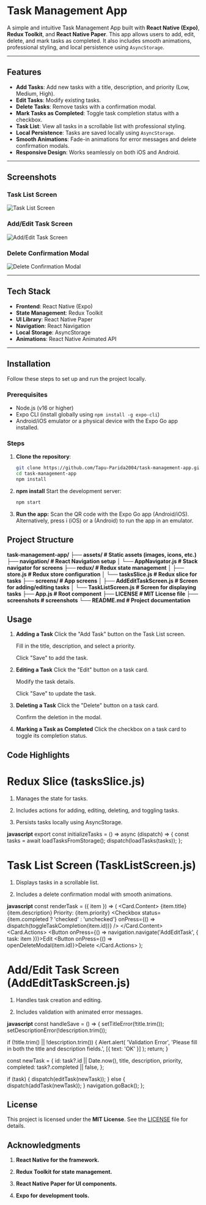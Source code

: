 # Task Management App

A simple and intuitive Task Management App built with **React Native (Expo)**, **Redux Toolkit**, and **React Native Paper**. This app allows users to add, edit, delete, and mark tasks as completed. It also includes smooth animations, professional styling, and local persistence using `AsyncStorage`.

---

## Features

- **Add Tasks**: Add new tasks with a title, description, and priority (Low, Medium, High).
- **Edit Tasks**: Modify existing tasks.
- **Delete Tasks**: Remove tasks with a confirmation modal.
- **Mark Tasks as Completed**: Toggle task completion status with a checkbox.
- **Task List**: View all tasks in a scrollable list with professional styling.
- **Local Persistence**: Tasks are saved locally using `AsyncStorage`.
- **Smooth Animations**: Fade-in animations for error messages and delete confirmation modals.
- **Responsive Design**: Works seamlessly on both iOS and Android.

---

## Screenshots

### Task List Screen
![Task List Screen](screenshots/task-list-screen.jpg)

### Add/Edit Task Screen
![Add/Edit Task Screen](screenshots/add&edit-task-screen.jpg)

### Delete Confirmation Modal
![Delete Confirmation Modal](screenshots/delete-confirmation-modal.jpg)


---

## Tech Stack

- **Frontend**: React Native (Expo)
- **State Management**: Redux Toolkit
- **UI Library**: React Native Paper
- **Navigation**: React Navigation
- **Local Storage**: AsyncStorage
- **Animations**: React Native Animated API

---

## Installation

Follow these steps to set up and run the project locally.

### Prerequisites

- Node.js (v16 or higher)
- Expo CLI (install globally using `npm install -g expo-cli`)
- Android/iOS emulator or a physical device with the Expo Go app installed.

### Steps

1. **Clone the repository**:
   ```bash
   git clone https://github.com/Tapu-Parida2004/task-management-app.git
   cd task-management-app
   npm install
   ```
2. **npm install**
   Start the development server:
   ```bash
   npm start
   ```
3. **Run the app:**
   Scan the QR code with the Expo Go app (Android/iOS).
   Alternatively, press i (iOS) or a (Android) to run the app in an emulator.

## Project Structure

**task-management-app/**
**├── assets/             # Static assets (images, icons, etc.)**
**├── navigation/         # React Navigation setup**
**│ └── AppNavigator.js   # Stack navigator for screens**
**├── redux/              # Redux state management**
**│ ├── store.js          # Redux store configuration**
**│ └── tasksSlice.js     # Redux slice for tasks**
**├── screens/            # App screens**
**│ ├── AddEditTaskScreen.js # Screen for adding/editing tasks**
**│ └── TaskListScreen.js # Screen for displaying tasks**
**├── App.js              # Root component**
**├── LICENSE             # MIT License file**
**├── screenshots         # screenshots**
**└── README.md           # Project documentation**

## Usage

1. **Adding a Task**
   Click the "Add Task" button on the Task List screen.

   Fill in the title, description, and select a priority.

   Click "Save" to add the task.

2. **Editing a Task**
   Click the "Edit" button on a task card.

   Modify the task details.

   Click "Save" to update the task.

3. **Deleting a Task**
   Click the "Delete" button on a task card.

   Confirm the deletion in the modal.

4. **Marking a Task as Completed**
   Click the checkbox on a task card to toggle its completion status.

## Code Highlights

# Redux Slice (tasksSlice.js)

1. Manages the state for tasks.

2. Includes actions for adding, editing, deleting, and toggling tasks.

3. Persists tasks locally using AsyncStorage.

**javascript**
export const initializeTasks = () => async (dispatch) => {
  const tasks = await loadTasksFromStorage();
  dispatch(loadTasks(tasks));
};

# Task List Screen (TaskListScreen.js)

1. Displays tasks in a scrollable list.

2. Includes a delete confirmation modal with smooth animations.

**javascript**
const renderTask = ({ item }) => (
  <Card style={styles.card}>
    <Card.Content>
      <Text style={styles.title}>{item.title}</Text>
      <Text>{item.description}</Text>
      <Text>Priority: {item.priority}</Text>
      <Checkbox
        status={item.completed ? 'checked' : 'unchecked'}
        onPress={() => dispatch(toggleTaskCompletion(item.id))}
      />
    </Card.Content>
    <Card.Actions>
      <Button onPress={() => navigation.navigate('AddEditTask', { task: item })}>Edit</Button>
      <Button onPress={() => openDeleteModal(item.id)}>Delete</Button>
    </Card.Actions>
  </Card>
);

# Add/Edit Task Screen (AddEditTaskScreen.js)
1. Handles task creation and editing.

2. Includes validation with animated error messages.

**javascript**
const handleSave = () => {
  setTitleError(!title.trim());
  setDescriptionError(!description.trim());

  if (!title.trim() || !description.trim()) {
    Alert.alert(
      'Validation Error',
      'Please fill in both the title and description fields.',
      [{ text: 'OK' }]
    );
    return;
  }

  const newTask = {
    id: task?.id || Date.now(),
    title,
    description,
    priority,
    completed: task?.completed || false,
  };

  if (task) {
    dispatch(editTask(newTask));
  } else {
    dispatch(addTask(newTask));
  }
  navigation.goBack();
};

## License

This project is licensed under the **MIT License**. See the [LICENSE](LICENSE) file for details.

## Acknowledgments
1. **React Native for the framework.**

2. **Redux Toolkit for state management.**

3. **React Native Paper for UI components.**

4. **Expo for development tools.**
